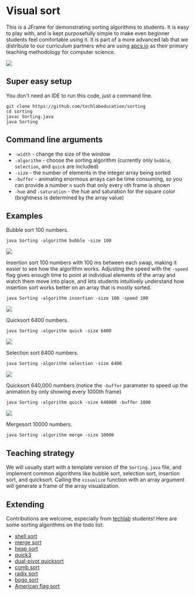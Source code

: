 # Visual sort

This is a JFrame for demonstrating sorting algorithms to students. It is easy to play with, and is kept purposefully simple to make even beginner students feel comfortable using it. It is part of a more advanced lab that we distribute to our curriculum partners who are using [apcs.io](http://apcs.io) as their primary teaching methodology for computer science.

![](http://apcs.io/img/lab/sorting/quicksort2.gif)

## Super easy setup

You don't need an IDE to run this code, just a command line.

```
git clone https://github.com/techlabeducation/sorting
cd sorting
javac Sorting.java
java Sorting
```

## Command line arguments

- `-width` - change the size of the window
- `-algorithm` - choose the sorting algorithm (currently only `bubble`, `selection`, and `quick` are included)
- `-size` - the number of elements in the integer array being sorted
- `-buffer` - animating enormous arrays can be time consuming, so you can provide a number `n` such that only every `n`th frame is shown
- `-hue` and `-saturation` - the hue and saturation for the square color (brightness is determined by the array value)

## Examples

Bubble sort 100 numbers.
```
java Sorting -algorithm bubble -size 100
```

![](http://apcs.io/img/lab/sorting/bubblesort.gif)

Insertion sort 100 numbers with 100 ms between each swap, making it easier to see how the algorithm works. Adjusting the speed with the `-speed` flag gives enough time to point at individual elements of the array and watch them move into place, and lets students intuitively understand how insertion sort works better on an array that is mostly sorted.

```
java Sorting -algorithm insertion -size 100 -speed 100
```

![](http://apcs.io/img/lab/sorting/insertion.gif)

Quicksort 6400 numbers.
```
java Sorting -algorithm quick -size 6400
```

![](http://apcs.io/img/lab/sorting/quicksort2.gif)

Selection sort 6400 numbers.
```
java Sorting -algorithm selection -size 6400
```

![](http://apcs.io/img/lab/sorting/selection.gif)

Quicksort 640,000 numbers (notice the `-buffer` parameter to speed up the animation by only showing every 1000th frame)
```
java Sorting -algorithm quick -size 640000 -buffer 1000
```

![](http://zacklukem.github.io/web/mergesort.gif)

Mergesort 10000 numbers.
```
java Sorting -algorithm merge -size 10000
```

## Teaching strategy

We will usually start with a template version of the `Sorting.java` file, and implement common algorithms like bubble sort, selection sort, insertion sort, and quicksort. Calling the `visualize` function with an array argument will generate a frame of the array visualization.

## Extending

Contributions are welcome, especially from [techlab](https://techlab.education) students! Here are some sorting algorithms on the todo list:

- [shell sort](http://sorting-algorithms.com/shell-sort)
- [merge sort](http://sorting-algorithms.com/merge-sort)
- [heap sort](http://sorting-algorithms.com/heap-sort)
- [quick3](http://sorting-algorithms.com/quick-sort-3-way)
- [dual-pivot quicksort](http://permalink.gmane.org/gmane.comp.java.openjdk.core-libs.devel/2628)
- [comb sort](https://en.wikipedia.org/wiki/Comb_sort)
- [radix sort](https://en.wikipedia.org/wiki/Radix_sort)
- [bogo sort](https://en.wikipedia.org/wiki/Bogosort)
- [American flag sort](https://en.wikipedia.org/wiki/American_flag_sort)

